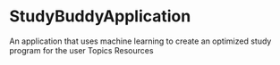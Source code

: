 # StudyBuddyApplication
An application that uses machine learning to create an optimized study program for the user  Topics Resources

